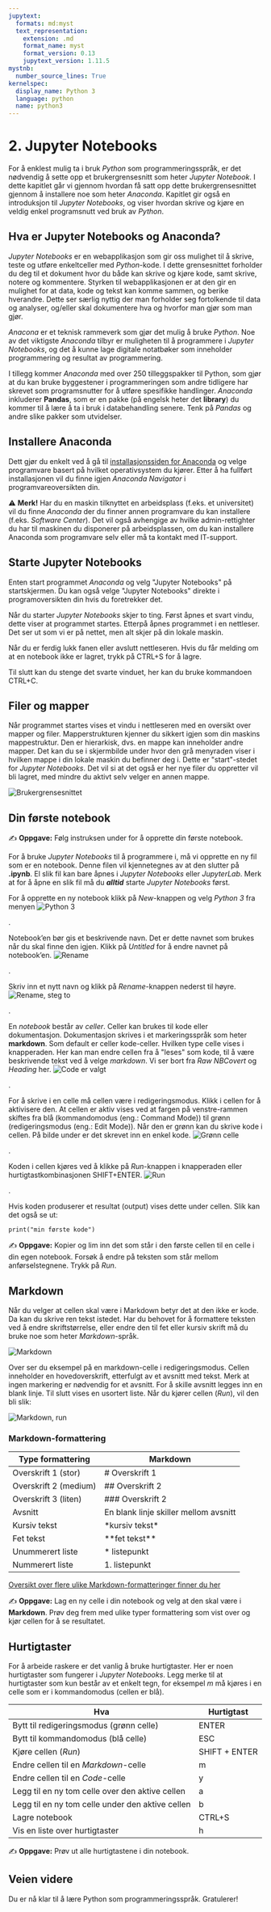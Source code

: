 ```yaml
---
jupytext:
  formats: md:myst
  text_representation:
    extension: .md
    format_name: myst
    format_version: 0.13
    jupytext_version: 1.11.5
mystnb:
  number_source_lines: True
kernelspec:
  display_name: Python 3
  language: python
  name: python3 
---
```

# 2. Jupyter Notebooks
For å enklest mulig ta i bruk *Python* som programmeringsspråk, er det nødvendig å sette opp et brukergrensesnitt som heter *Jupyter Notebook*. I dette kapitlet går vi gjennom hvordan få satt opp dette brukergrensesnittet gjennom å installere noe som heter *Anaconda*. Kapitlet gir også en introduksjon til *Jupyter Notebooks*, og viser hvordan skrive og kjøre en veldig enkel programsnutt ved bruk av *Python*.

## Hva er Jupyter Notebooks og Anaconda?
*Jupyter Notebooks* er en webapplikasjon som gir oss mulighet til å skrive, teste og utføre enkeltceller med *Python*-kode. I dette grensesnittet forholder du deg til et dokument hvor du både kan skrive og kjøre kode, samt skrive, notere og kommentere. Styrken til webapplikasjonen er at den gir en mulighet for at data, kode og tekst kan komme sammen, og berike hverandre. Dette ser særlig nyttig der man forholder seg fortolkende til data og analyser, og/eller skal dokumentere hva og hvorfor man gjør som man gjør. 

*Anacona* er et teknisk rammeverk som gjør det mulig å bruke *Python*. Noe av det viktigste *Anaconda* tilbyr er muligheten til å programmere i *Jupyter Notebooks*, og det å kunne lage digitale notatbøker som inneholder programmering og resultat av programmering.  

I tillegg kommer *Anaconda* med over 250 tilleggspakker til Python, som gjør at du kan bruke byggestener i programmeringen som andre tidligere har skrevet som programsnutter for å utføre spesifikke handlinger. *Anaconda* inkluderer **Pandas**, som er en pakke (på engelsk heter det **library**) du kommer til å lære å ta i bruk i databehandling senere. Tenk på *Pandas* og andre slike pakker som utvidelser. 



## Installere Anaconda
Dett gjør du enkelt ved å gå til [installasjonssiden for Anaconda](https://docs.anaconda.com/free/anaconda/install/) og velge programvare basert på hvilket operativsystem du kjører.
Etter å ha fullført installasjonen vil du finne igjen _Anaconda Navigator_ i programvareoversikten din. 


⚠️ **Merk!** Har du en maskin tilknyttet en arbeidsplass (f.eks. et universitet) vil du finne *Anaconda* der du finner annen programvare du kan installere (f.eks. _Software Center_). Det vil også avhengige av hvilke admin-rettighter du har til maskinen du disponerer på arbeidsplassen, om du kan installere Anaconda som programvare selv eller må ta kontakt med IT-support.


## Starte Jupyter Notebooks
Enten start programmet *Anaconda* og velg "Jupyter Notebooks" på startskjermen. 
Du kan også velge "Jupyter Notebooks" direkte i programoversikten din hvis du foretrekker det. 

Når du starter _Jupyter Notebooks_ skjer to ting. Først åpnes et svart vindu, dette viser at programmet startes. Etterpå åpnes programmet i en nettleser. Det ser ut som vi er på nettet, men alt skjer på din lokale maskin.

Når du er ferdig lukk fanen eller avslutt nettleseren. Hvis du får melding om at en notebook ikke er lagret, trykk på CTRL+S for å lagre.

Til slutt kan du stenge det svarte vinduet, her kan du bruke kommandoen CTRL+C. 

## Filer og mapper
Når programmet startes vises et vindu i nettleseren med en oversikt over mapper og filer. Mapperstrukturen kjenner du sikkert igjen som din maskins mappestruktur. Den er hierarkisk, dvs. en mappe kan inneholder andre mapper. Det kan du se i skjermbilde under hvor den grå menyraden viser i hvilken mappe i din lokale maskin du befinner deg i. Dette er "start"-stedet for *Jupyter Notebooks*. Det vil si at det også er her nye filer du oppretter vil bli lagret, med mindre du aktivt selv velger en annen mappe.

![Brukergrensesnittet](./Images/Jupyter/jupyter-folders-and-files.png)



## Din første notebook
✍️ **Oppgave:** Følg instruksen under for å opprette din første notebook.

For å bruke _Jupyter Notebooks_ til å programmere i, må vi opprette en ny fil som er en notebook. Denne filen vil kjennetegnes av at den slutter på **.ipynb**. El slik fil kan bare åpnes i _Jupyter Notebooks_ eller _JupyterLab_.
Merk at for å åpne en slik fil må du **_alltid_** starte *Jupyter Notebooks* først. 

For å opprette en ny notebook klikk på _New_-knappen og velg _Python 3_ fra menyen 
![Python 3](./Images/Jupyter/jupyter-new-notebook.png)

.


Notebook’en bør gis et beskrivende navn. Det er dette navnet som brukes når du skal finne den igjen. Klikk på *Untitled* for å endre navnet på notebook’en.
![Rename](./Images/Jupyter/jupyter-rename-step-1.png)

.


Skriv inn et nytt navn og klikk på *Rename*-knappen nederst til høyre.
![Rename, steg to](./Images/Jupyter/jupyter-rename-step-2.png)

.


En _notebook_ består av *celler*. Celler kan brukes til kode eller dokumentasjon. Dokumentasjon skrives i et markeringsspråk som heter **markdown**. Som default er celler kode-celler. Hvilken type celle vises i knapperaden. Her kan man endre cellen fra å "leses" som kode, til å være beskrivende tekst ved å velge *markdown*. Vi ser bort fra _Raw NBCovert_ og _Heading_ her.
![Code er valgt](./Images/Jupyter/jupyter-cell-type.png)

.


For å skrive i en celle må cellen være i redigeringsmodus. Klikk i cellen for å aktivisere den. At cellen er aktiv vises ved at fargen på venstre-rammen skiftes fra blå (kommandomodus (eng.: Command Mode)) til grønn (redigeringsmodus (eng.: Edit Mode)). Når den er grønn kan du skrive kode i cellen. På bilde under er det skrevet inn en enkel kode. 
![Grønn celle](./Images/Jupyter/jupyter-hallo-bib3400.png)

.


Koden i cellen kjøres ved å klikke på *Run*-knappen i knapperaden eller hurtigtastkombinasjonen SHIFT+ENTER. 
![Run](./Images/Jupyter/jupyter-cell-run.png)

.

Hvis koden produserer et resultat (output) vises dette under cellen. Slik kan det også se ut: 
```{code-cell}
print("min første kode")
```

✍️ **Oppgave:** Kopier og lim inn det som står i den første cellen til en celle i din egen notebook. Forsøk å endre på teksten som står mellom anførselstegnene. Trykk på *Run*.

## Markdown
Når du velger at cellen skal være i Markdown betyr det at den ikke er kode. Da kan du skrive ren tekst istedet. Har du behovet for å formattere teksten ved å endre skriftstørrelse, eller endre den til fet eller kursiv skrift må du bruke noe som heter *Markdown*-språk.

![Markdown](./Images/Jupyter/jupyter-markdown.png)




Over ser du eksempel på en markdown-celle i redigeringsmodus. Cellen inneholder en hovedoverskrift, etterfulgt av et avsnitt med tekst. Merk at ingen markering er nødvendig for et avsnitt. For å skille avsnitt legges inn en blank linje. Til slutt vises en usortert liste. Når du kjører cellen (*Run*), vil den bli slik:

![Markdown, run](./Images/Jupyter/jupyter-markdown-parsed.png)



### Markdown-formattering

| Type formattering        | Markdown      |     
| ------------- |-------------|
|   Overskrift 1  (stor)   | # Overskrift 1 |
|  Overskrift 2  (medium)     | ## Overskrift 2      | 
|  Overskrift 3  (liten)    | ### Overskrift 2      | 
| Avsnitt | En blank linje skiller mellom avsnitt      |  
| Kursiv tekst | \*kursiv tekst\*      |  
| Fet tekst | \*\*fet tekst\*\*      |  
| Unummerert liste | * listepunkt      |  
| Nummerert liste | 1. listepunkt      |  

[Oversikt over flere ulike Markdown-formatteringer finner du her](https://github.com/adam-p/markdown-here/wiki/Markdown-Cheatsheet)

✍️ **Oppgave:** Lag en ny celle i din notebook og velg at den skal være i **Markdown**. Prøv deg frem med ulike typer formattering som vist over og kjør cellen for å se resultatet. 


## Hurtigtaster
For å arbeide raskere er det vanlig å bruke hurtigtaster. Her er noen hurtigtaster som fungerer i *Jupyter Notebooks*. Legg merke til at hurtigtaster som kun består av
et enkelt tegn, for eksempel *m* må kjøres i en celle som er i kommandomodus (cellen er blå).

| Hva        | Hurtigtast      |     
| ------------- |-------------|
| Bytt til redigeringsmodus (grønn celle) | ENTER |
| Bytt til kommandomodus (blå celle) | ESC |
| Kjøre cellen (*Run*)    | SHIFT + ENTER |
| Endre cellen til en *Markdown*-celle | m |
| Endre cellen til en *Code*-celle | y |
| Legg til en ny tom celle over den aktive cellen | a |
| Legg til en ny tom celle under den aktive cellen | b |
| Lagre notebook     | CTRL+S      | 
| Vis en liste over hurtigtaster | h |


✍️ **Oppgave:** Prøv ut alle hurtigtastene i din notebook.

## Veien videre
Du er nå klar til å lære Python som programmeringsspråk. Gratulerer! 